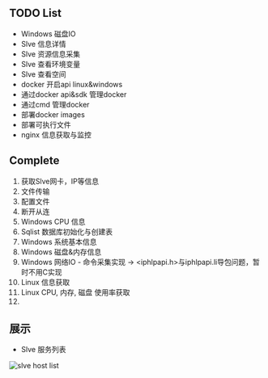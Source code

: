 ## TODO List
- Windows 磁盘IO
- Slve 信息详情
- Slve 资源信息采集
- Slve 查看环境变量
- Slve 查看空间
- docker 开启api linux&windows
- 通过docker api&sdk 管理docker
- 通过cmd 管理docker
- 部署docker images
- 部署可执行文件
- nginx 信息获取与监控


## Complete
1. 获取Slve网卡，IP等信息
2. 文件传输 
3. 配置文件
4. 断开从连
5. Windows CPU 信息
6. Sqlist 数据库初始化与创建表
7. Windows 系统基本信息
8. Windows 磁盘&内存信息
9. Windows 网络IO - 命令采集实现 -> <iphlpapi.h>与iphlpapi.li导包问题，暂时不用C实现
10. Linux 信息获取
11. Linux CPU, 内存, 磁盘 使用率获取
12. 


## 展示
- Slve 服务列表

![slve host list ](https://file.mange.run/mange-server_manage/20201208134139.png)


